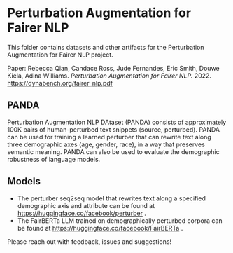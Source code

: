 # Perturbation Augmentation for Fairer NLP

This folder contains datasets and other artifacts for the Perturbation Augmentation for Fairer NLP project. 

Paper: Rebecca Qian, Candace Ross, Jude Fernandes, Eric Smith, Douwe Kiela, Adina Williams. *Perturbation Augmentation for Fairer NLP.* 2022. https://dynabench.org/fairer_nlp.pdf

## PANDA
Perturbation Augmentation NLP DAtaset (PANDA) consists of approximately 100K pairs of human-perturbed text snippets (source, perturbed). PANDA can be used for training a learned perturber that can rewrite text along three demographic axes (age, gender, race), in a way that preserves semantic meaning. PANDA can also be used to evaluate the demographic robustness of language models.

## Models
- The perturber seq2seq model that rewrites text along a specified demographic axis and attribute can be found at https://huggingface.co/facebook/perturber .
- The FairBERTa LLM trained on demographically perturbed corpora can be found at https://huggingface.co/facebook/FairBERTa .

Please reach out with feedback, issues and suggestions!
